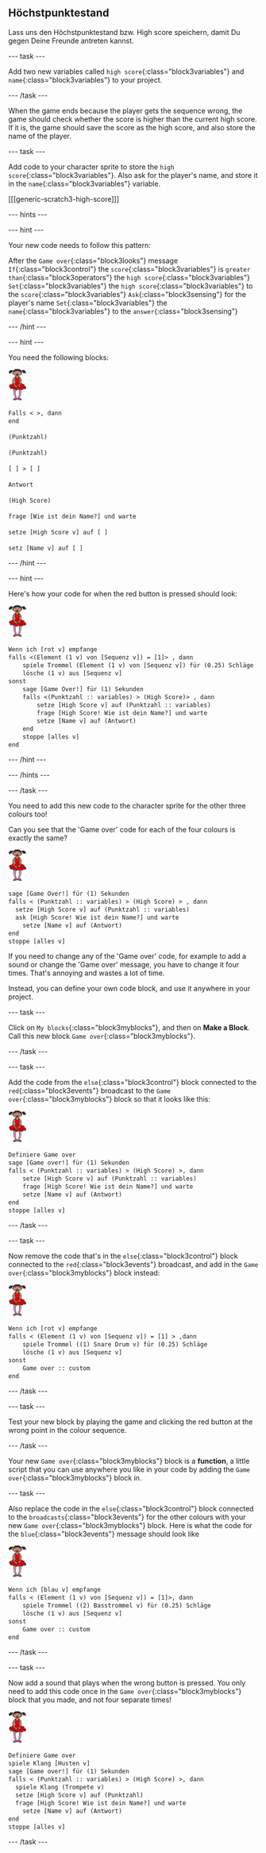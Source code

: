 ## Höchstpunktestand

Lass uns den Höchstpunktestand bzw. High score speichern, damit Du gegen Deine Freunde antreten kannst.

\--- task \---

Add two new variables called `high score`{:class="block3variables"} and `name`{:class="block3variables"} to your project.

\--- /task \---

When the game ends because the player gets the sequence wrong, the game should check whether the score is higher than the current high score. If it is, the game should save the score as the high score, and also store the name of the player.

\--- task \---

Add code to your character sprite to store the `high score`{:class="block3variables"}. Also ask for the player's name, and store it in the `name`{:class="block3variables"} variable.

[[[generic-scratch3-high-score]]]

\--- hints \---

\--- hint \---

Your new code needs to follow this pattern:

After the `Game over`{:class="block3looks"} message `If`{:class="block3control"} the `score`{:class="block3variables"} is `greater than`{:class="block3operators"} the `high score`{:class="block3variables"} `Set`{:class="block3variables"} the `high score`{:class="block3variables"} to the `score`{:class="block3variables"} `Ask`{:class="block3sensing"} for the player's name `Set`{:class="block3variables"} the `name`{:class="block3variables"} to the `answer`{:class="block3sensing"}

\--- /hint \---

\--- hint \---

You need the following blocks:

![ballerina](images/ballerina.png)

```blocks3
Falls < >, dann
end

(Punktzahl)

(Punktzahl)

[ ] > [ ]

Antwort

(High Score)

frage [Wie ist dein Name?] und warte

setze [High Score v] auf [ ] 

setz [Name v] auf [ ] 
```

\--- /hint \---

\--- hint \---

Here's how your code for when the red button is pressed should look:

![ballerina](images/ballerina.png)

```blocks3
Wenn ich [rot v] empfange
falls <(Element (1 v) von [Sequenz v]) = [1]> , dann 
    spiele Trommel (Element (1 v) von [Sequenz v]) für (0.25) Schläge
    lösche (1 v) aus [Sequenz v]
sonst 
    sage [Game Over!] für (1) Sekunden
    falls <(Punktzahl :: variables) > (High Score)> , dann 
        setze [High Score v] auf (Punktzahl :: variables)
        frage [High Score! Wie ist dein Name?] und warte
        setze [Name v] auf (Antwort)
    end
    stoppe [alles v]
end
```

\--- /hint \---

\--- /hints \---

\--- /task \---

You need to add this new code to the character sprite for the other three colours too!

Can you see that the 'Game over' code for each of the four colours is exactly the same?

![ballerina](images/ballerina.png)

```blocks3
sage [Game Over!] für (1) Sekunden
falls < (Punktzahl :: variables) > (High Score) > , dann 
  setze [High Score v] auf (Punktzahl :: variables)
  ask [High Score! Wie ist dein Name?] und warte
    setze [Name v] auf (Antwort)
end
stoppe [alles v]
```

If you need to change any of the 'Game over' code, for example to add a sound or change the 'Game over' message, you have to change it four times. That's annoying and wastes a lot of time.

Instead, you can define your own code block, and use it anywhere in your project.

\--- task \---

Click on `My blocks`{:class="block3myblocks"}, and then on **Make a Block**. Call this new block `Game over`{:class="block3myblocks"}.

\--- /task \---

\--- task \---

Add the code from the `else`{:class="block3control"} block connected to the `red`{:class="block3events"} broadcast to the `Game over`{:class="block3myblocks"} block so that it looks like this:

![ballerina](images/ballerina.png)

```blocks3
Definiere Game over
sage [Game over!] für (1) Sekunden
falls < (Punktzahl :: variables) > (High Score) >, dann
    setze [High Score v] auf (Punktzahl :: variables)
    frage [High Score! Wie ist dein Name?] und warte
    setze [Name v] auf (Antwort)
end
stoppe [alles v]
```

\--- /task \---

\--- task \---

Now remove the code that's in the `else`{:class="block3control"} block connected to the `red`{:class="block3events"} broadcast, and add in the `Game over`{:class="block3myblocks"} block instead:

![ballerina](images/ballerina.png)

```blocks3
Wenn ich [rot v] empfange
falls < (Element (1 v) von [Sequenz v]) = [1] > ,dann 
    spiele Trommel ((1) Snare Drum v) für (0.25) Schläge
    lösche (1 v) aus [Sequenz v]
sonst 
    Game over :: custom
end
```

\--- /task \---

\--- task \---

Test your new block by playing the game and clicking the red button at the wrong point in the colour sequence.

\--- /task \---

Your new `Game over`{:class="block3myblocks"} block is a **function**, a little script that you can use anywhere you like in your code by adding the `Game over`{:class="block3myblocks"} block in.

\--- task \---

Also replace the code in the `else`{:class="block3control"} block connected to the `broadcasts`{:class="block3events"} for the other colours with your new `Game over`{:class="block3myblocks"} block. Here is what the code for the `blue`{:class="block3events"} message should look like

![ballerina](images/ballerina.png)

```blocks3
Wenn ich [blau v] empfange
falls < (Element (1 v) von [Sequenz v]) = [1]>, dann 
    spiele Trommel ((2) Basstrommel v) für (0.25) Schläge
    lösche (1 v) aus [Sequenz v]
sonst 
    Game over :: custom
end
```

\--- /task \---

\--- task \---

Now add a sound that plays when the wrong button is pressed. You only need to add this code once in the `Game over`{:class="block3myblocks"} block that you made, and not four separate times!

![ballerina](images/ballerina.png)

```blocks3
Definiere Game over
spiele Klang [Husten v]
sage [Game over!] für (1) Sekunden
falls < (Punktzahl :: variables) > (High Score) >, dann 
  spiele Klang (Trompete v)
  setze [High Score v] auf (Punktzahl)
  frage [High Score! Wie ist dein Name?] und warte
    setze [Name v] auf (Antwort)
end
stoppe [alles v]
```

\--- /task \---